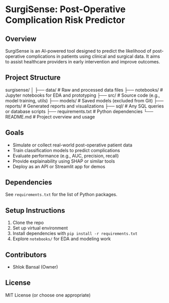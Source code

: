 # SurgiSense: Post-Operative Complication Risk Predictor

## Overview
SurgiSense is an AI-powered tool designed to predict the likelihood of post-operative complications in patients using clinical and surgical data. It aims to assist healthcare providers in early intervention and improve outcomes.

## Project Structure
surgisense/
│
├── data/ # Raw and processed data files
├── notebooks/ # Jupyter notebooks for EDA and prototyping
├── src/ # Source code (e.g., model training, utils)
├── models/ # Saved models (excluded from Git)
├── reports/ # Generated reports and visualizations
├── sql/ # Any SQL queries or database scripts
├── requirements.txt # Python dependencies
└── README.md # Project overview and usage

## Goals
- Simulate or collect real-world post-operative patient data
- Train classification models to predict complications
- Evaluate performance (e.g., AUC, precision, recall)
- Provide explainability using SHAP or similar tools
- Deploy as an API or Streamlit app for demos

## Dependencies
See `requirements.txt` for the list of Python packages.

## Setup Instructions
1. Clone the repo  
2. Set up virtual environment  
3. Install dependencies with `pip install -r requirements.txt`  
4. Explore `notebooks/` for EDA and modeling work

## Contributors
- Shlok Bansal (Owner)

## License
MIT License (or choose one appropriate)

